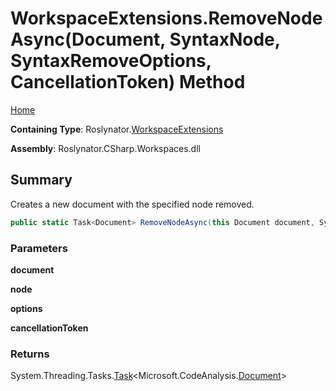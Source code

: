 <a name="_top"></a>

# WorkspaceExtensions\.RemoveNodeAsync\(Document, SyntaxNode, SyntaxRemoveOptions, CancellationToken\) Method

[Home](../../../README.md#_top)

**Containing Type**: Roslynator\.[WorkspaceExtensions](../README.md#_top)

**Assembly**: Roslynator\.CSharp\.Workspaces\.dll

## Summary

Creates a new document with the specified node removed\.

```csharp
public static Task<Document> RemoveNodeAsync(this Document document, SyntaxNode node, SyntaxRemoveOptions options, CancellationToken cancellationToken = default(CancellationToken))
```

### Parameters

**document**

**node**

**options**

**cancellationToken**

### Returns

System\.Threading\.Tasks\.[Task](https://docs.microsoft.com/en-us/dotnet/api/system.threading.tasks.task-1)\<Microsoft\.CodeAnalysis\.[Document](https://docs.microsoft.com/en-us/dotnet/api/microsoft.codeanalysis.document)>

